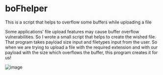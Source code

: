 # boFhelper
This is a script that helps to overflow some buffers while uploading a file


Some applications' file upload features may cause buffer overflow vulnerabilities. So I wrote a small script that helps to create the wished file. That program takes payload size input and filetypes input from the user. So when we are trying to upload a file with the required extension and with our payload with the size which overflows the buffer, this program creates it for us!

![image](https://user-images.githubusercontent.com/65029938/169719536-3f611802-df8a-45e8-b095-cbaa3b3a645e.png)

